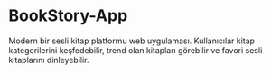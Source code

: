 # BookStory-App
Modern bir sesli kitap platformu web uygulaması. Kullanıcılar kitap kategorilerini keşfedebilir, trend olan kitapları görebilir ve favori sesli kitaplarını dinleyebilir.
